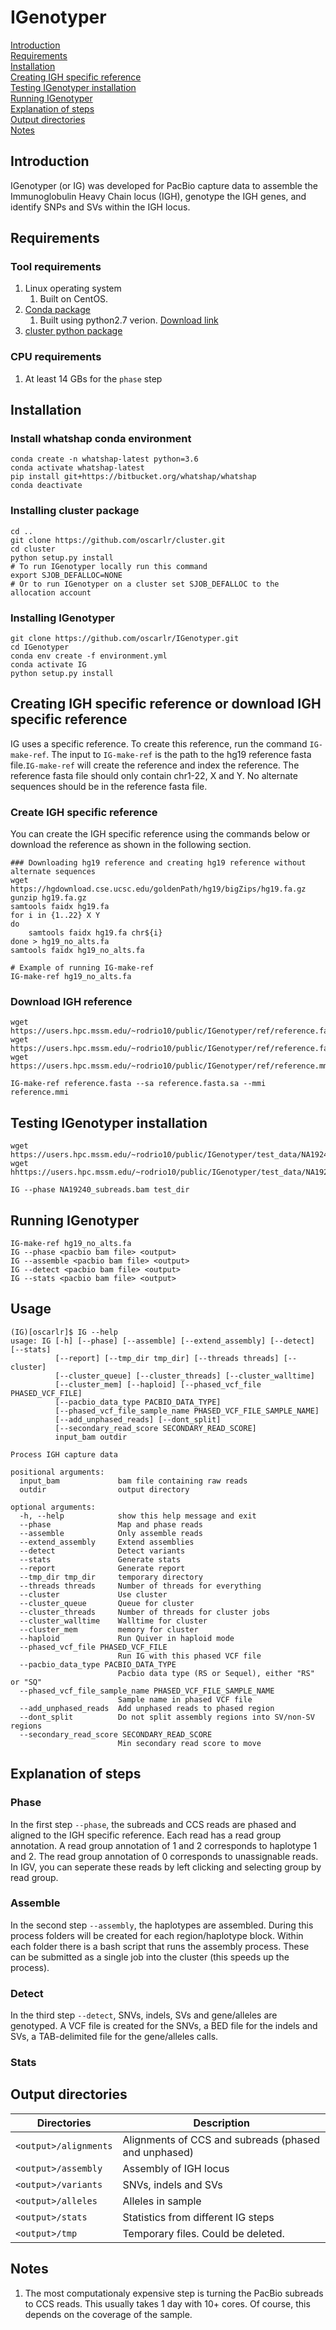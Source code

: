 # IGenotyper

[Introduction](#introduction)  
[Requirements](#requirements)  
[Installation](#installation)  
[Creating IGH specific reference](#creating-igh-specific-reference)<br>
[Testing IGenotyper installation](#testing-igenotyper-installation)<br>
[Running IGenotyper](#running-igenotyper)<br>
[Explanation of steps](#explanation-of-steps)<br>
[Output directories](#output-directories)<br>
[Notes](#notes)

## Introduction
IGenotyper (or IG) was developed for PacBio capture data to assemble the Immunoglobulin Heavy Chain locus (IGH), genotype the IGH genes, and identify SNPs and SVs within the IGH locus.

## Requirements
### Tool requirements
1. Linux operating system
    1. Built on CentOS.
2. [Conda package](https://conda.io/en/latest/)
    1. Built using python2.7 verion. [Download link](https://repo.anaconda.com/miniconda/Miniconda3-latest-Linux-x86_64.sh) 
3. [cluster python package](https://github.com/oscarlr/cluster)

### CPU requirements
1. At least 14 GBs for the `phase` step

## Installation
### Install whatshap conda environment
```
conda create -n whatshap-latest python=3.6
conda activate whatshap-latest
pip install git+https://bitbucket.org/whatshap/whatshap
conda deactivate
```
### Installing cluster package
```
cd ..
git clone https://github.com/oscarlr/cluster.git
cd cluster
python setup.py install
# To run IGenotyper locally run this command
export SJOB_DEFALLOC=NONE
# Or to run IGenotyper on a cluster set SJOB_DEFALLOC to the allocation account
```

### Installing IGenotyper
```
git clone https://github.com/oscarlr/IGenotyper.git
cd IGenotyper
conda env create -f environment.yml 
conda activate IG
python setup.py install
```

## Creating IGH specific reference or download IGH specific reference
IG uses a specific reference. To create this reference, run the command `IG-make-ref`. The input to `IG-make-ref` is the path to the hg19 reference fasta file.`IG-make-ref` will create the reference and index the reference. The reference fasta file should only contain chr1-22, X and Y. No alternate sequences should be in the reference fasta file.

### Create IGH specific reference
You can create the IGH specific reference using the commands below or download the reference as shown in the following section.
```
### Downloading hg19 reference and creating hg19 reference without alternate sequences
wget https://hgdownload.cse.ucsc.edu/goldenPath/hg19/bigZips/hg19.fa.gz
gunzip hg19.fa.gz
samtools faidx hg19.fa
for i in {1..22} X Y
do
    samtools faidx hg19.fa chr${i}
done > hg19_no_alts.fa
samtools faidx hg19_no_alts.fa

# Example of running IG-make-ref
IG-make-ref hg19_no_alts.fa
```
### Download IGH reference
```
wget https://users.hpc.mssm.edu/~rodrio10/public/IGenotyper/ref/reference.fasta
wget https://users.hpc.mssm.edu/~rodrio10/public/IGenotyper/ref/reference.fasta.sa 
wget https://users.hpc.mssm.edu/~rodrio10/public/IGenotyper/ref/reference.mmi

IG-make-ref reference.fasta --sa reference.fasta.sa --mmi reference.mmi
```

## Testing IGenotyper installation
```
wget https://users.hpc.mssm.edu/~rodrio10/public/IGenotyper/test_data/NA19240_subreads.bam
wget hhttps://users.hpc.mssm.edu/~rodrio10/public/IGenotyper/test_data/NA19240_subreads.bam.bpi

IG --phase NA19240_subreads.bam test_dir
```

## Running IGenotyper
```
IG-make-ref hg19_no_alts.fa
IG --phase <pacbio bam file> <output> 
IG --assemble <pacbio bam file> <output> 
IG --detect <pacbio bam file> <output> 
IG --stats <pacbio bam file> <output> 
```

## Usage
```
(IG)[oscarlr]$ IG --help
usage: IG [-h] [--phase] [--assemble] [--extend_assembly] [--detect] [--stats]
          [--report] [--tmp_dir tmp_dir] [--threads threads] [--cluster]
          [--cluster_queue] [--cluster_threads] [--cluster_walltime]
          [--cluster_mem] [--haploid] [--phased_vcf_file PHASED_VCF_FILE]
          [--pacbio_data_type PACBIO_DATA_TYPE]
          [--phased_vcf_file_sample_name PHASED_VCF_FILE_SAMPLE_NAME]
          [--add_unphased_reads] [--dont_split]
          [--secondary_read_score SECONDARY_READ_SCORE]
          input_bam outdir

Process IGH capture data

positional arguments:
  input_bam             bam file containing raw reads
  outdir                output directory

optional arguments:
  -h, --help            show this help message and exit
  --phase               Map and phase reads
  --assemble            Only assemble reads
  --extend_assembly     Extend assemblies
  --detect              Detect variants
  --stats               Generate stats
  --report              Generate report
  --tmp_dir tmp_dir     temporary directory
  --threads threads     Number of threads for everything
  --cluster             Use cluster
  --cluster_queue       Queue for cluster
  --cluster_threads     Number of threads for cluster jobs
  --cluster_walltime    Walltime for cluster
  --cluster_mem         memory for cluster
  --haploid             Run Quiver in haploid mode
  --phased_vcf_file PHASED_VCF_FILE
                        Run IG with this phased VCF file
  --pacbio_data_type PACBIO_DATA_TYPE
                        Pacbio data type (RS or Sequel), either "RS" or "SQ"
  --phased_vcf_file_sample_name PHASED_VCF_FILE_SAMPLE_NAME
                        Sample name in phased VCF file
  --add_unphased_reads  Add unphased reads to phased region
  --dont_split          Do not split assembly regions into SV/non-SV regions
  --secondary_read_score SECONDARY_READ_SCORE
                        Min secondary read score to move
```

## Explanation of steps
### Phase
In the first step `--phase`, the subreads and CCS reads are phased and aligned to the IGH specific reference. Each read has a read group annotation. A read group annotation of 1 and 2 corresponds to haplotype 1 and 2. The read group annotation of 0 corresponds to unassignable reads. In IGV, you can seperate these reads by left clicking and selecting group by read group.

### Assemble
In the second step `--assembly`, the haplotypes are assembled. During this process folders will be created for each region/haplotype block. Within each folder there is a bash script that runs the assembly process. These can be submitted as a single job into the cluster (this speeds up the process).

### Detect
In the third step `--detect`, SNVs, indels, SVs and gene/alleles are genotyped. A VCF file is created for the SNVs, a BED file for the indels and SVs, a TAB-delimited file for the gene/alleles calls.  

### Stats
## Output directories
| Directories            | Description                                          |
|------------------------|------------------------------------------------------|
| `<output>/alignments`  | Alignments of CCS and subreads (phased and unphased) |
| `<output>/assembly`    | Assembly of IGH locus                                |
| `<output>/variants`    | SNVs, indels and SVs                                 |
| `<output>/alleles`     | Alleles in sample                                    |
| `<output>/stats`       | Statistics from different IG steps                   |
| `<output>/tmp`         | Temporary files. Could be deleted.                   |

## Notes
1. The most computationaly expensive step is turning the PacBio subreads to CCS reads. This usually takes 1 day with 10+ cores. Of course, this depends on the coverage of the sample.
